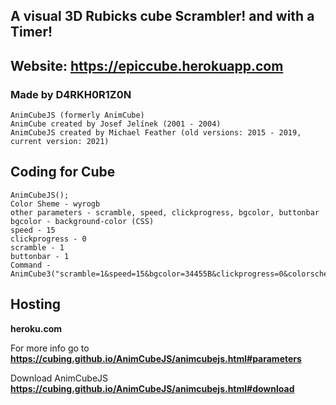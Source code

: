 ## A visual 3D Rubicks cube Scrambler! and with a Timer!
## Website: https://epiccube.herokuapp.com


### Made by D4RKH0R1Z0N

```
AnimCubeJS (formerly AnimCube)
AnimCube created by Josef Jelínek (2001 - 2004)
AnimCubeJS created by Michael Feather (old versions: 2015 - 2019, current version: 2021)
```

## Coding for Cube

```
AnimCubeJS();
Color Sheme - wyrogb
other parameters - scramble, speed, clickprogress, bgcolor, buttonbar
bgcolor - background-color (CSS)
speed - 15
clickprogress - 0
scramble - 1
buttonbar - 1
Command -
AnimCube3("scramble=1&speed=15&bgcolor=34455B&clickprogress=0&colorscheme=wyrogb&buttonbar=2")
```

## Hosting

**heroku.com**

For more info go to **https://cubing.github.io/AnimCubeJS/animcubejs.html#parameters**

Download AnimCubeJS **https://cubing.github.io/AnimCubeJS/animcubejs.html#download**
